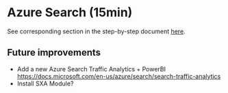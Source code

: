 # Azure Search (15min)

See corresponding section in the step-by-step document [here](../Sitecore%20on%20Azure%20PaaS%20services%20-%20Hands-on%20Lab.pdf).

## Future improvements

- Add a new Azure Search Traffic Analytics + PowerBI
https://docs.microsoft.com/en-us/azure/search/search-traffic-analytics
- Install SXA Module?